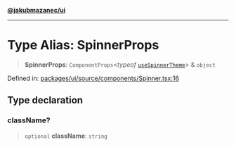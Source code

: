 [**@jakubmazanec/ui**](../README.md)

---

# Type Alias: SpinnerProps

> **SpinnerProps**: `ComponentProps`\<_typeof_
> [`useSpinnerTheme`](../functions/useSpinnerTheme.md)\> & `object`

Defined in:
[packages/ui/source/components/Spinner.tsx:16](https://github.com/jakubmazanec/tools/blob/0373298af23ca7b778987184cd6fcccd21ae54be/packages/ui/source/components/Spinner.tsx#L16)

## Type declaration

### className?

> `optional` **className**: `string`
